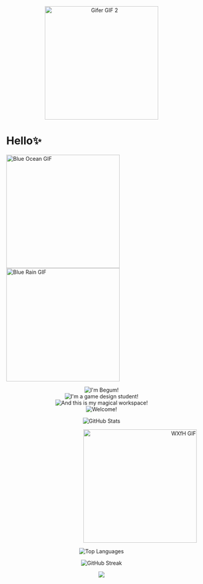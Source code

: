 
<div align="center">
 <img src="https://i.gifer.com/3nR6.gif" alt="Gifer GIF 2" width="300" />
  </div>

  <h1> Hello✨</h1>
  
<div align="left">
<img src="https://i.gifer.com/ZdPK.gif" alt="Blue Ocean GIF" width="300" />
</div>

  <div align="left">
 <img src="https://i.gifer.com/YxA5.gif" alt="Blue Rain GIF" width="300" />
  </div>
  
<div align="center">
  <p>
    <img src="https://readme-typing-svg.demolab.com?font=Poppins&size=24&pause=1000&color=36648B&center=true&vCenter=true&width=440&lines=Hi!+I'm+Begum!" alt="I'm Begum!" /> 
    <br />
    <img src="https://readme-typing-svg.demolab.com?font=Poppins&size=24&pause=1000&color=00688B&center=true&vCenter=true&width=440&lines=I'm+a+game+design+student!" alt="I'm a game design student!" />  
    <br />
    <img src="https://readme-typing-svg.demolab.com?font=Poppins&size=24&pause=1000&color=4F94CD&center=true&vCenter=true&width=440&lines=And+this+is+my+magical+workspace!" alt="And this is my magical workspace!" />  
    <br />
    <img src="https://readme-typing-svg.demolab.com?font=Poppins&size=24&pause=1000&color=539DC2&center=true&vCenter=true&width=440&lines=Welcome!" alt="Welcome!" /> 
  </p>

</div>



<div align="Center">
 
  <!-- GitHub Stats -->
  ![GitHub Stats](https://github-readme-stats.vercel.app/api?username=begumdonmez&show_icons=true&theme=tokyonight)


</div>


<div align="right">
  <img src="https://i.gifer.com/WXfH.gif" alt="WXfH GIF" width="300" />
  </div>


<div align="Center">
 
  <!-- Top Languages -->
  ![Top Languages](https://github-readme-stats.vercel.app/api/top-langs/?username=begumdonmez&layout=compact&theme=tokyonight)


</div>



<div align="Center">
 
  <!-- Streak Stats -->
  ![GitHub Streak](https://github-readme-streak-stats.herokuapp.com/?user=begumdonmez&theme=tokyonight)

</div>


<div align="Center">

  <img src="https://raw.githubusercontent.com/Trilokia/Trilokia/379277808c61ef204768a61bbc5d25bc7798ccf1/bottom_header.svg">
</div>



<!--
**begumdonmez/begumdonmez** is a ✨ _special_ ✨ repository because its `README.md` (this file) appears on your GitHub profile.

Here are some ideas to get you started:

- 🔭 I’m currently working on ...
- 🌱 I’m currently learning ...
- 👯 I’m looking to collaborate on ...
- 🤔 I’m looking for help with ...
- 💬 Ask me about ...
- 📫 How to reach me: ...
- 😄 Pronouns: ...
- ⚡ Fun fact: ...
-->
